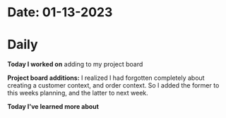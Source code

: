 # Date: 01-13-2023

# Daily

**Today I worked on**
adding to my project board

**Project board additions:** I realized I had forgotten completely about creating a customer context, and order context. So I added the former to this weeks planning, and the latter to next week.


**Today I've learned more about**